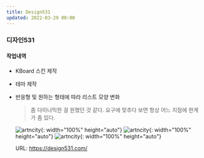 ```yaml
---
title: Design531 
updated: 2022-03-29 00:00
---
```


### 디자인531
  
#### 작업내역
- KBoard 스킨 제작
- 테마 제작
- 반응형 및 원하는 형태에 따라 리스트 모양 변화
  
	>좀 다이나믹한 걸 원했던 것 같다.
	>요구에 맞추다 보면 항상 어느 지점에 한계가 좀 있다.
 
	![artncity](https://github.com/project0210/project0210.github.io/blob/master/_posts/images/design531/001.png?raw=true){: width="100%" height="auto"}
	![artncity](https://github.com/project0210/project0210.github.io/blob/master/_posts/images/design531/002.png?raw=true){: width="100%" height="auto"}
	![artncity](https://github.com/project0210/project0210.github.io/blob/master/_posts/images/design531/003.png?raw=true){: width="100%" height="auto"}
  
	URL: https://design531.com/
